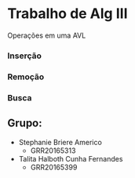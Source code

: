 # Trabalho de Alg III
Operações em uma AVL
### Inserção
### Remoção
### Busca
## Grupo:
* Stephanie Briere Americo
    * GRR20165313 
* Talita Halboth Cunha Fernandes
    * GRR20165399